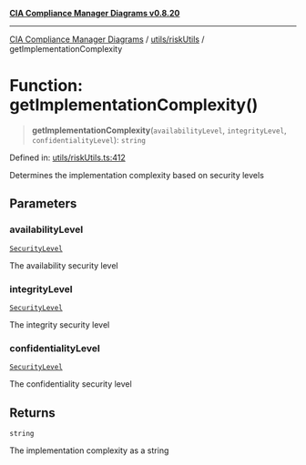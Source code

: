 [**CIA Compliance Manager Diagrams v0.8.20**](../../../README.md)

***

[CIA Compliance Manager Diagrams](../../../modules.md) / [utils/riskUtils](../README.md) / getImplementationComplexity

# Function: getImplementationComplexity()

> **getImplementationComplexity**(`availabilityLevel`, `integrityLevel`, `confidentialityLevel`): `string`

Defined in: [utils/riskUtils.ts:412](https://github.com/Hack23/cia-compliance-manager/blob/9180e2700dca841f6711d7243c036db4de73db57/src/utils/riskUtils.ts#L412)

Determines the implementation complexity based on security levels

## Parameters

### availabilityLevel

[`SecurityLevel`](../../../types/cia/type-aliases/SecurityLevel.md)

The availability security level

### integrityLevel

[`SecurityLevel`](../../../types/cia/type-aliases/SecurityLevel.md)

The integrity security level

### confidentialityLevel

[`SecurityLevel`](../../../types/cia/type-aliases/SecurityLevel.md)

The confidentiality security level

## Returns

`string`

The implementation complexity as a string
